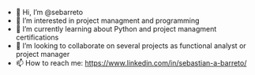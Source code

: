 - 👋 Hi, I’m @sebarreto
- 👀 I’m interested in project managment and programming
- 🌱 I’m currently learning about Python and project managment certifications
- 💞️ I’m looking to collaborate on several projects as functional analyst or project manager
- 📫 How to reach me: https://www.linkedin.com/in/sebastian-a-barreto/

<!---
sebarreto/sebarreto is a ✨ special ✨ repository because its `README.md` (this file) appears on your GitHub profile.
You can click the Preview link to take a look at your changes.
--->
